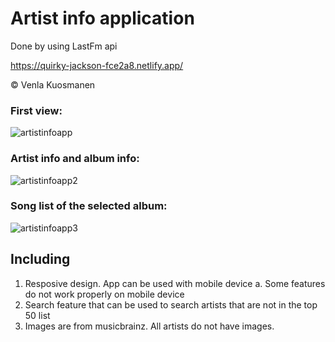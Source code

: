 # Artist info application

Done by using LastFm api

https://quirky-jackson-fce2a8.netlify.app/

© Venla Kuosmanen


### First view:

![artistinfoapp](https://user-images.githubusercontent.com/72703581/142619568-4a3e5389-5069-41f2-8d1f-bfc796f2c6d2.png)

### Artist info and album info:

![artistinfoapp2](https://user-images.githubusercontent.com/72703581/142619587-55aca232-f807-4753-9be1-54a70248b298.png)

### Song list of the selected album:

![artistinfoapp3](https://user-images.githubusercontent.com/72703581/142619603-0aa7ca3d-de6a-465e-86cf-8a4dc3c0263f.png)

## Including

1. Resposive design. App can be used with mobile device
a. Some features do not work properly on mobile device
2. Search feature that can be used to search artists that are not in the top 50 list
3. Images are from musicbrainz. All artists do not have images.
